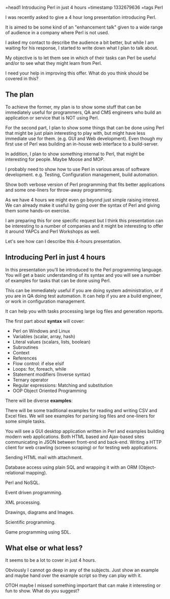 =head1 Introducing Perl in just 4 hours
=timestamp 1332679636
=tags Perl



I was recently asked to give a 4 hour long presentation introducing Perl.

It is aimed to be some kind of an "enhancement talk" given to a wide
range of audience in a company where Perl is not used.

I asked my contact to describe the audience a bit better, but while I
am waiting for his response, I started to write down what I plan to
talk about.

My objective is to let them see in which of their tasks
can Perl be useful and/or to see what they might learn from Perl.

I need your help in improving this offer.
What do you think should be covered in this?



<h2>The plan</h2>

To achieve the former, my plan is to show some stuff that can be
immediately useful for programmers, QA and CMS engineers who
build an application or service that is NOT using Perl.

For the second part, I plan to show some things that can be done
using Perl that might be just plain interesting to play with,
but might have less immediate use for them. (e.g. GUI and Web development).
Even though my first use of Perl was building an in-house web interface to a build-server.

In addition, I plan to show something internal to Perl, that might
be interesting for people. Maybe Moose and MOP.

I probably need to show how to use Perl in various areas of software development.
e.g. Testing, Configuration management, build automation.

Show both verbose version of Perl programming that fits
better applications and some one-liners for throw-away programming.

As we have 4 hours we might even go beyond just simple raising interest.
We can already make it useful by going over the syntax of Perl and
giving them some hands-on exercise.

I am preparing this for one specific request but I think this
presentation can be interesting to a number of companies and it
might be interesting to offer it around YAPCs and Perl Workshops as well.

Let's see how can I describe this 4-hours presentation.

<h2>Introducing Perl in just 4 hours</h2>

In this presentation you'll be introduced to the Perl programming language.
You will get a basic understanding of its syntax and
you will see a number of examples for tasks that can be done using Perl.

This can be immediately useful if you are doing system administration,
or if you are in QA doing test automation. It can help if you are a build engineer,
or work in configuration management.

It can help you with tasks processing large log files and generation reports.


The first part about <b>syntax</b> will cover:

<ul>
<li>Perl on Windows and Linux</li>
<li>Variables (scalar, array, hash)</li>
<li>Literal values (scalars, lists, boolean)</li>
<li>Subroutines</li>
<li>Context</li>
<li>References</li>
<li>Flow control: if else elsif</li>
<li>Loops: for, foreach, while</li>
<li>Statement modifiers (Inverse syntax)</li>
<li>Ternary operator</li>
<li>Regular expressions: Matching and substitution</li>
<li>OOP Object Oriented Programming</li>
</ul>

There will be diverse <b>examples</b>:

There will be some traditional examples for reading and writing CSV and Excel files.
We will see examples for parsing log files and one-liners for some simple tasks.

You will see a GUI desktop application written in Perl and examples
building modern web applications. Both HTML based and Ajax-based sites
communicating in JSON between front-end and back-end.
Writing a HTTP client for web crawling (screen scraping) or for testing web applications.

Sending HTML mail with attachment.

Database access using plain SQL and wrapping it with an ORM (Object-relational mapping).

Perl and NoSQL.

Event driven programming.

XML processing.

Drawings, diagrams and Images.

Scientific programming.

Game programming using SDL.

<h2>What else or what less?</h2>

It seems to be a lot to cover in just 4 hours.

Obviously I cannot go deep in any of the subjects.
Just show an example and maybe hand over the example
script so they can play with it.

OTOH maybe I missed something important that can make
it interesting or fun to show. What do you suggest?

